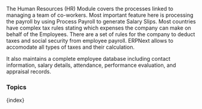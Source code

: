 <!-- add-breadcrumbs -->
The Human Resources (HR) Module covers the processes linked to managing a team
of co-workers. Most important feature here is processing the payroll by using
Process Payroll to generate Salary Slips. Most countries have complex tax
rules stating which expenses the company can make on behalf of the Employees.
There are a set of rules for the company to deduct taxes and social security
from employee payroll. ERPNext allows to accomodate all types of taxes and
their calculation.

It also maintains a complete employee database including contact information,
salary details, attendance, performance evaluation, and appraisal records.

### Topics

{index}
